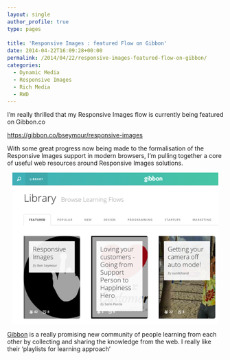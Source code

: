 ```yaml
---
layout: single
author_profile: true
type: pages

title: 'Responsive Images : featured Flow on Gibbon'
date: 2014-04-22T16:09:28+00:00
permalink: /2014/04/22/responsive-images-featured-flow-on-gibbon/
categories:
  - Dynamic Media
  - Responsive Images
  - Rich Media
  - RWD
---
```

I’m really thrilled that my Responsive Images flow is currently being featured on Gibbon.co

<https://gibbon.co/bseymour/responsive-images>

With some great progress now being made to the formalisation of the Responsive Images support in modern browsers, I&#8217;m pulling together a core of useful web resources around Responsive Images solutions.

<img style="display: block; margin-left: auto; margin-right: auto; border: 0px;" title="Screenshot 2014-04-22 16.56.13.png" src="/images/allbsuploads/2014/04/Screenshot-2014-04-22-16.56.13.png" alt="Screenshot 2014 04 22 16 56 13" width="480" height="354" border="0" />

[Gibbon](https://gibbon.co/) is a really promising new community of people learning from each other by collecting and sharing the knowledge from the web. I really like their &#8216;playlists for learning approach&#8217;
